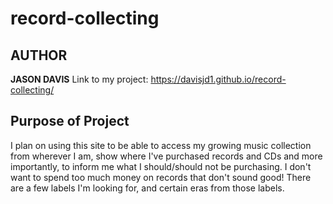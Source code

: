 # record-collecting

## AUTHOR

**JASON DAVIS**
Link to my project: <https://davisjd1.github.io/record-collecting/>

## Purpose of Project

I plan on using this site to be able to access my growing music collection from wherever I am, show where I've purchased records and CDs and more importantly, to inform me what I should/should not be purchasing. I don't want to spend too much money on records that don't sound good! There are a few labels I'm looking for, and certain eras from those labels.